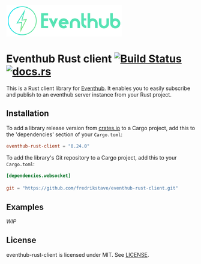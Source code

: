 <p>
<img width="308" height="85" src="./docs/images/eventhub-logo.png" />
</p>

Eventhub Rust client [![Build Status](https://travis-ci.com/fredrikstave/eventhub-rust-client.svg?branch=master)](https://travis-ci.com/fredrikstave/eventhub-rust-client) [![docs.rs](https://docs.rs/eventhub-rust-client/badge.svg)](https://docs.rs/eventhub-rust-client)
===

This is a Rust client library for [Eventhub](https://github.com/olesku/eventhub). It enables you to easily subscribe and publish to an eventhub server instance from your Rust project.

## Installation

To add a library release version from [crates.io](https://crates.io/crates/eventhub-rust-client) to a Cargo project, add this to the 'dependencies' section of your `Cargo.toml`:

```toml
eventhub-rust-client = "0.24.0"
```

To add the library's Git repository to a Cargo project, add this to your `Cargo.toml`:

```toml
[dependencies.websocket]

git = "https://github.com/fredrikstave/eventhub-rust-client.git"
```

## Examples

*WIP*

## License

eventhub-rust-client is licensed under MIT. See [LICENSE](https://github.com/fredrikstave/eventhub-rust-client/blob/master/LICENSE).

